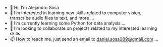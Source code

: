 - 👋 Hi, I’m Alejandro Sosa
- 👀 I’m interested in learning new skills related to computer vision, transcribe audio files to text, and more ...
- 🌱 I’m currently learning some Python for data analysis ...
- 💞️ I’m looking to collaborate on projects related to my interested learning skills
- 📫 How to reach me, just send an email to daniel.sosa009@gmail.com ...

<!---
dsosa/dsosa is a ✨ special ✨ repository because its `README.md` (this file) appears on your GitHub profile.
You can click the Preview link to take a look at your changes.
--->
